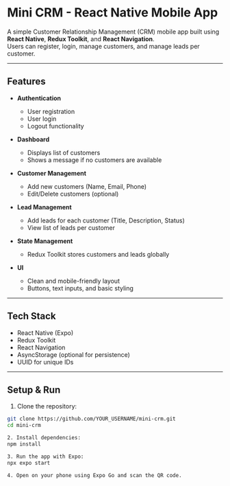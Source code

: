 # Mini CRM - React Native Mobile App

A simple Customer Relationship Management (CRM) mobile app built using **React Native**, **Redux Toolkit**, and **React Navigation**.  
Users can register, login, manage customers, and manage leads per customer.

---

## Features

- **Authentication**
  - User registration
  - User login
  - Logout functionality

- **Dashboard**
  - Displays list of customers
  - Shows a message if no customers are available

- **Customer Management**
  - Add new customers (Name, Email, Phone)
  - Edit/Delete customers (optional)

- **Lead Management**
  - Add leads for each customer (Title, Description, Status)
  - View list of leads per customer

- **State Management**
  - Redux Toolkit stores customers and leads globally

- **UI**
  - Clean and mobile-friendly layout
  - Buttons, text inputs, and basic styling

---

## Tech Stack

- React Native (Expo)
- Redux Toolkit
- React Navigation
- AsyncStorage (optional for persistence)
- UUID for unique IDs

---

## Setup & Run

1. Clone the repository:

```bash
git clone https://github.com/YOUR_USERNAME/mini-crm.git
cd mini-crm

2. Install dependencies:
npm install

3. Run the app with Expo:
npx expo start

4. Open on your phone using Expo Go and scan the QR code.
